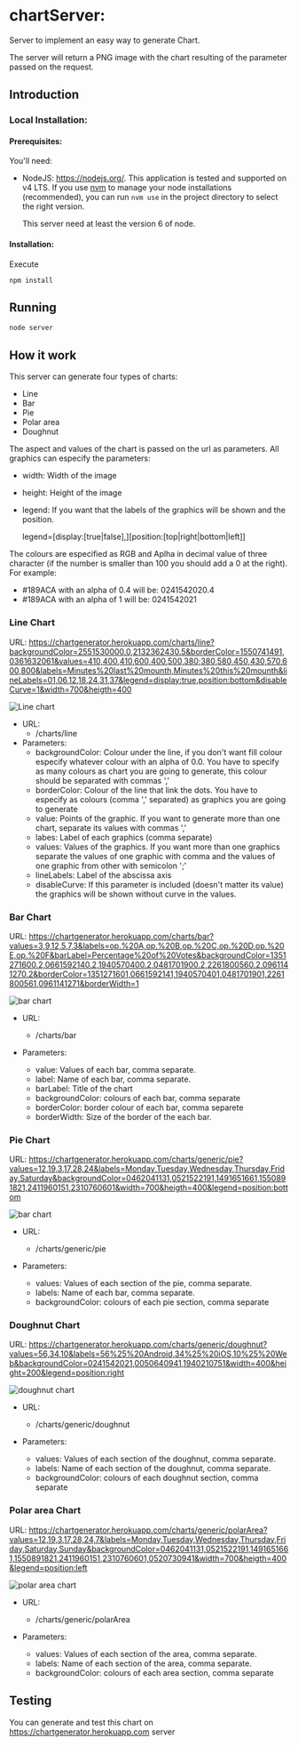 # chartServer:

Server to implement an easy way to generate Chart.

The server will return a PNG image with the chart resulting of the parameter passed on the request.

## Introduction

### Local Installation:
#### Prerequisites:
You'll need:

- NodeJS: https://nodejs.org/. This application is tested and supported on v4 LTS.
  If you use [nvm](https://github.com/creationix/nvm/) to manage your node
  installations (recommended), you can run `nvm use` in the project directory to
  select the right version.

  This server need at least the version 6 of node.

#### Installation:

Execute

```
npm install
```

## Running

```
node server
```

## How it work

This server can generate four types of charts:

- Line
- Bar
- Pie
- Polar area
- Doughnut

The aspect and values of the chart is passed on the url as parameters.
All graphics can especify the parameters:
  - width: Width of the image
  - height: Height of the image
  - legend: If you want that the labels of the graphics will be shown and the position.

    legend=[display:[true|false],][position:[top|right|bottom|left]]

The colours are especified as RGB and Aplha in decimal value of three character (if the number is
smaller than 100 you should add a 0 at the right).
For example:
- #189ACA with an alpha of 0.4 will be: 0241542020.4
- #189ACA with an alpha of 1 will be: 0241542021

### Line Chart

URL: https://chartgenerator.herokuapp.com/charts/line?backgroundColor=2551530000.0,2132362430.5&borderColor=1550741491,0361632061&values=410,400,410,600,400,500,380;380,580,450,430,570,600,800&labels=Minutes%20last%20mounth,Minutes%20this%20mounth&lineLabels=01,06,12,18,24,31,37&legend=display:true,position:bottom&disableCurve=1&width=700&heigth=400

<img src="https://chartgenerator.herokuapp.com/charts/line?backgroundColor=2551530000.0,2132362430.5&borderColor=1550741491,0361632061&values=410,400,410,600,400,500,380;380,580,450,430,570,600,800&labels=Minutes%20last%20mounth,Minutes%20this%20mounth&lineLabels=01,06,12,18,24,31,37&legend=display:true,position:bottom&disableCurve=1&width=700&heigth=400" alt="Line chart">

- URL:
  - /charts/line
- Parameters:
  - backgroundColor: Colour under the line, if you don't want fill colour especify whatever colour with an alpha of 0.0. You have to specify as many colours as chart you are going to generate, this colour should be separated with commas ','
  - borderColor: Colour of the line that link the dots. You have to especify as colours (comma ',' separated) as graphics you are going to generate
  - value: Points of the graphic. If you want to generate more than one chart, separate its values with commas ','
  - labes: Label of each graphics (comma separate)
  - values: Values of the graphics. If you want more than one graphics separate the values of one graphic with comma and the values of one graphic from other with semicolon ';'
  - lineLabels: Label of the abscissa axis
  - disableCurve: If this parameter is included (doesn't matter its value) the graphics will be shown without curve in the values.

### Bar Chart

URL: https://chartgenerator.herokuapp.com/charts/bar?values=3,9,12,5,7,3&labels=op.%20A,op.%20B,op.%20C,op.%20D,op.%20E,op.%20F&barLabel=Percentage%20of%20Votes&backgroundColor=1351271600.2,0661592140.2,1940570400.2,0481701900.2,2261800560.2,0961141270.2&borderColor=1351271601,0661592141,1940570401,0481701901,2261800561,0961141271&borderWidth=1

<img src="https://chartgenerator.herokuapp.com/charts/bar?values=3,9,12,5,7,3&labels=op.%20A,op.%20B,op.%20C,op.%20D,op.%20E,op.%20F&barLabel=Percentage%20of%20Votes&backgroundColor=1351271600.2,0661592140.2,1940570400.2,0481701900.2,2261800560.2,0961141270.2&borderColor=1351271601,0661592141,1940570401,0481701901,2261800561,0961141271&borderWidth=1" alt="bar chart">

- URL:
  - /charts/bar

- Parameters:
  - value: Values of each bar, comma separate.
  - label: Name of each bar, comma separate.
  - barLabel: Title of the chart
  - backgroundColor: colours of each bar, comma separate
  - borderColor: border colour of each bar, comma separete
  - borderWidth: Size of the border of the each bar.

### Pie Chart

URL: https://chartgenerator.herokuapp.com/charts/generic/pie?values=12,19,3,17,28,24&labels=Monday,Tuesday,Wednesday,Thursday,Friday,Saturday&backgroundColor=0462041131,0521522191,1491651661,1550891821,2411960151,2310760601&width=700&heigth=400&legend=position:bottom

<img src="https://chartgenerator.herokuapp.com/charts/generic/pie?values=12,19,3,17,28,24&labels=Monday,Tuesday,Wednesday,Thursday,Friday,Saturday&backgroundColor=0462041131,0521522191,1491651661,1550891821,2411960151,2310760601&width=700&heigth=400&legend=position:bottom" alt="bar chart">

- URL:
  - /charts/generic/pie

- Parameters:
  - values: Values of each section of the pie, comma separate.
  - labels: Name of each bar, comma separate.
  - backgroundColor: colours of each pie section, comma separate

### Doughnut Chart

URL: https://chartgenerator.herokuapp.com/charts/generic/doughnut?values=56,34,10&labels=56%25%20Android,34%25%20iOS,10%25%20Web&backgroundColor=0241542021,0050640941,1940210751&width=400&height=200&legend=position:right

<img src="https://chartgenerator.herokuapp.com/charts/generic/doughnut?values=56,34,10&labels=56%25%20Android,34%25%20iOS,10%25%20Web&backgroundColor=0241542021,0050640941,1940210751&width=400&height=200&legend=position:right" alt="doughnut chart">

- URL:
  - /charts/generic/doughnut

- Parameters:
  - values: Values of each section of the doughnut, comma separate.
  - labels: Name of each section of the doughnut, comma separate.
  - backgroundColor: colours of each doughnut section, comma separate

### Polar area Chart

URL: https://chartgenerator.herokuapp.com/charts/generic/polarArea?values=12,19,3,17,28,24,7&labels=Monday,Tuesday,Wednesday,Thursday,Friday,Saturday,Sunday&backgroundColor=0462041131,0521522191,1491651661,1550891821,2411960151,2310760601,0520730941&width=700&heigth=400&legend=position:left

<img src="https://chartgenerator.herokuapp.com/charts/generic/polarArea?values=12,19,3,17,28,24,7&labels=Monday,Tuesday,Wednesday,Thursday,Friday,Saturday,Sunday&backgroundColor=0462041131,0521522191,1491651661,1550891821,2411960151,2310760601,0520730941&width=700&heigth=400&legend=position:left" alt="polar area chart">

- URL:
  - /charts/generic/polarArea

- Parameters:
  - values: Values of each section of the area, comma separate.
  - labels: Name of each section of the area, comma separate.
  - backgroundColor: colours of each area section, comma separate

## Testing

You can generate and test this chart on https://chartgenerator.herokuapp.com server
